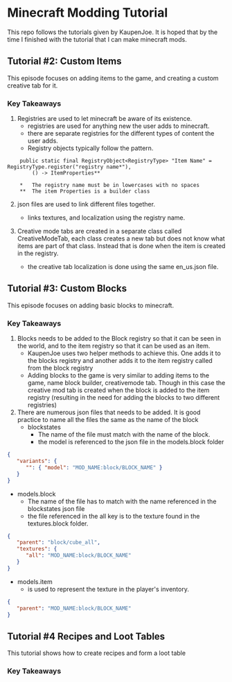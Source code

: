 # Minecraft Modding Tutorial
This repo follows the tutorials given by KaupenJoe. It is hoped that by the time I finished with the tutorial that I can make minecraft mods.

## Tutorial #2: Custom Items
This episode focuses on adding items to the game, and creating a custom creative tab for it.
### Key Takeaways
1. Registries are used to let minecraft be aware of its existence.
   - registries are used for anything new the user adds to minecraft.
   - there are separate registries for the different types of content the user adds.
   - Registry objects typically follow the pattern.
   
```
    public static final RegistryObject<RegistryType> "Item Name" = RegistryType.register("registry name*"),
        () -> ItemProperties**
        
    *   The registry name must be in lowercases with no spaces
    **  The item Properties is a builder class
```

2. json files are used to link different files together.
    - links textures, and localization using the registry name.

3. Creative mode tabs are created in a separate class called CreativeModeTab, each class creates a new tab but does not know what items are part of that class. Instead that is done when the item is created in the registry.
    - the creative tab localization is done using the same en_us.json file.

## Tutorial #3: Custom Blocks
This episode focuses on adding basic blocks to minecraft.
### Key Takeaways
1. Blocks needs to be added to the Block registry so that it can be seen in the world, and to the item registry so that it can be used as an item.
   - KaupenJoe uses two helper methods to achieve this. One adds it to the blocks registry and another adds it to the item registry called from the block registry
   - Adding blocks to the game is very similar to adding items to the game, name block builder, creativemode tab. Though in this case the creative mod tab is created when the block is added to the item registry (resulting in the need for adding the blocks to two different registries)
2. There are numerous json files that needs to be added. It is good practice to name all the files the same as the name of the block
   - blockstates
     - The name of the file must match with the name of the block.
     - the model is referenced to the json file in the models.block folder
```json
{
   "variants": {
      "": { "model": "MOD_NAME:block/BLOCK_NAME" }
   }
}
```
   - models.block
     - The name of the file has to match with the name referenced in the blockstates json file
     - the file referenced in the all key is to the texture found in the textures.block folder.
```json
{
   "parent": "block/cube_all",
   "textures": {
      "all": "MOD_NAME:block/BLOCK_NAME"
   }
}

```
   - models.item
     - is used to represent the texture in the player's inventory.
```json
{
   "parent": "MOD_NAME:block/BLOCK_NAME"
}
```

## Tutorial #4 Recipes and Loot Tables
This tutorial shows how to create recipes and form a loot table

### Key Takeaways